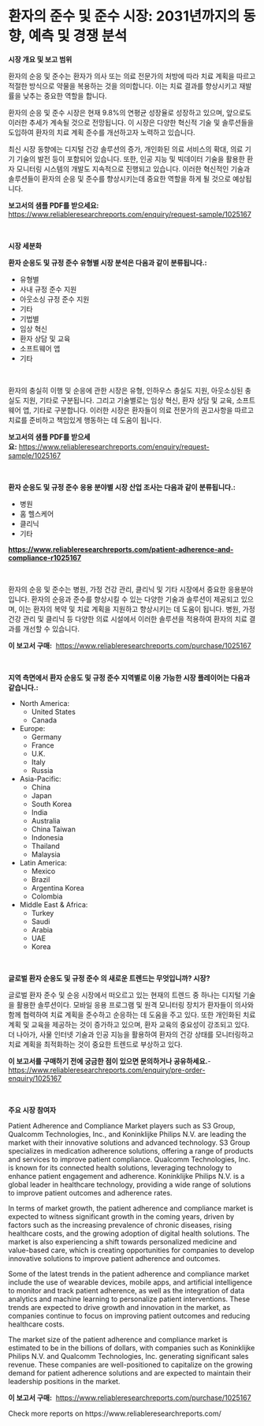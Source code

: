 <p><h1>환자의 준수 및 준수 시장: 2031년까지의 동향, 예측 및 경쟁 분석</h1></p><p><strong>시장 개요 및 보고 범위</strong></p>
<p><p>환자의 순응 및 준수는 환자가 의사 또는 의료 전문가의 처방에 따라 치료 계획을 따르고 적절한 방식으로 약물을 복용하는 것을 의미합니다. 이는 치료 결과를 향상시키고 재발률을 낮추는 중요한 역할을 합니다. </p><p>환자의 순응 및 준수 시장은 현재 9.8%의 연평균 성장율로 성장하고 있으며, 앞으로도 이러한 추세가 계속될 것으로 전망됩니다. 이 시장은 다양한 혁신적 기술 및 솔루션들을 도입하여 환자의 치료 계획 준수를 개선하고자 노력하고 있습니다. </p><p>최신 시장 동향에는 디지털 건강 솔루션의 증가, 개인화된 의료 서비스의 확대, 의료 기기 기술의 발전 등이 포함되어 있습니다. 또한, 인공 지능 및 빅데이터 기술을 활용한 환자 모니터링 시스템의 개발도 지속적으로 진행되고 있습니다. 이러한 혁신적인 기술과 솔루션들이 환자의 순응 및 준수를 향상시키는데 중요한 역할을 하게 될 것으로 예상됩니다.</p></p>
<p><strong>보고서의 샘플 PDF를 받으세요:</strong> <a href="https://www.reliableresearchreports.com/enquiry/request-sample/1025167">https://www.reliableresearchreports.com/enquiry/request-sample/1025167</a></p>
<p>&nbsp;</p>
<p><strong>시장 세분화</strong></p>
<p><strong>환자 순응도 및 규정 준수 유형별 시장 분석은 다음과 같이 분류됩니다.:</strong></p>
<p><ul><li>유형별</li><li>사내 규정 준수 지원</li><li>아웃소싱 규정 준수 지원</li><li>기타</li><li>기법별</li><li>임상 혁신</li><li>환자 상담 및 교육</li><li>소프트웨어 앱</li><li>기타</li></ul></p>
<p>&nbsp;</p>
<p><p>환자의 충실히 이행 및 순응에 관한 시장은 유형, 인하우스 충실도 지원, 아웃소싱된 충실도 지원, 기타로 구분됩니다. 그리고 기술별로는 임상 혁신, 환자 상담 및 교육, 소프트웨어 앱, 기타로 구분합니다. 이러한 시장은 환자들이 의료 전문가의 권고사항을 따르고 치료를 준비하고 책임있게 행동하는 데 도움이 됩니다.</p></p>
<p><strong>보고서의 샘플 PDF를 받으세요:</strong>&nbsp;<a href="https://www.reliableresearchreports.com/enquiry/request-sample/1025167">https://www.reliableresearchreports.com/enquiry/request-sample/1025167</a></p>
<p>&nbsp;</p>
<p><strong> 환자 순응도 및 규정 준수 응용 분야별 시장 산업 조사는 다음과 같이 분류됩니다.:</strong></p>
<p><ul><li>병원</li><li>홈 헬스케어</li><li>클리닉</li><li>기타</li></ul></p>
<p><strong><a href="https://www.reliableresearchreports.com/patient-adherence-and-compliance-r1025167">https://www.reliableresearchreports.com/patient-adherence-and-compliance-r1025167</a></strong></p>
<p>&nbsp;</p>
<p><p>환자의 순응 및 준수는 병원, 가정 건강 관리, 클리닉 및 기타 시장에서 중요한 응용분야입니다. 환자의 순응과 준수를 향상시킬 수 있는 다양한 기술과 솔루션이 제공되고 있으며, 이는 환자의 복약 및 치료 계획을 지원하고 향상시키는 데 도움이 됩니다. 병원, 가정 건강 관리 및 클리닉 등 다양한 의료 시설에서 이러한 솔루션을 적용하여 환자의 치료 결과를 개선할 수 있습니다.</p></p>
<p><strong>이 보고서 구매:</strong>&nbsp; <a href="https://www.reliableresearchreports.com/purchase/1025167">https://www.reliableresearchreports.com/purchase/1025167</a></p>
<p>&nbsp;</p>
<p><strong>지역 측면에서 환자 순응도 및 규정 준수 지역별로 이용 가능한 시장 플레이어는 다음과 같습니다.:</strong></p>
<p><ul>
    <li>
        North America:
        <ul>
            <li>United States</li>
            <li>Canada</li>
        </ul>
    </li>
    <li>
        Europe:
        <ul>
            <li>Germany</li>
            <li>France</li>
            <li>U.K.</li>
            <li>Italy</li>
            <li>Russia</li>
        </ul>
    </li>
    <li>
        Asia-Pacific:
        <ul>
            <li>China</li>
            <li>Japan</li>
            <li>South Korea</li>
            <li>India</li>
            <li>Australia</li>
            <li>China Taiwan</li>
            <li>Indonesia</li>
            <li>Thailand</li>
            <li>Malaysia</li>
        </ul>
    </li>
    <li>
        Latin America:
        <ul>
            <li>Mexico</li>
            <li>Brazil</li>
            <li>Argentina Korea</li>
            <li>Colombia</li>
        </ul>
    </li>
    <li>
        Middle East & Africa:
        <ul>
            <li>Turkey</li>
            <li>Saudi</li>
            <li>Arabia</li>
            <li>UAE</li>
            <li>Korea</li>
        </ul>
    </li>
    </ul></p>
<p>&nbsp;</p>
<p><strong>글로벌 환자 순응도 및 규정 준수 의 새로운 트렌드는 무엇입니까? 시장?</strong></p>
<p><p>글로벌 환자 준수 및 순응 시장에서 떠오르고 있는 현재의 트렌드 중 하나는 디지털 기술을 활용한 솔루션이다. 모바일 응용 프로그램 및 원격 모니터링 장치가 환자들이 의사와 함께 협력하여 치료 계획을 준수하고 순응하는 데 도움을 주고 있다. 또한 개인화된 치료 계획 및 교육을 제공하는 것이 증가하고 있으며, 환자 교육의 중요성이 강조되고 있다. 더 나아가, 사물 인터넷 기술과 인공 지능을 활용하여 환자의 건강 상태를 모니터링하고 치료 계획을 최적화하는 것이 중요한 트렌드로 부상하고 있다.</p></p>
<p><strong>이 보고서를 구매하기 전에 궁금한 점이 있으면 문의하거나 공유하세요.</strong>- <a href="https://www.reliableresearchreports.com/enquiry/pre-order-enquiry/1025167">https://www.reliableresearchreports.com/enquiry/pre-order-enquiry/1025167</a></p>
<p>&nbsp;</p>
<p><strong>주요 시장 참여자</strong></p>
<p><p>Patient Adherence and Compliance Market players such as S3 Group, Qualcomm Technologies, Inc., and Koninklijke Philips N.V. are leading the market with their innovative solutions and advanced technology. S3 Group specializes in medication adherence solutions, offering a range of products and services to improve patient compliance. Qualcomm Technologies, Inc. is known for its connected health solutions, leveraging technology to enhance patient engagement and adherence. Koninklijke Philips N.V. is a global leader in healthcare technology, providing a wide range of solutions to improve patient outcomes and adherence rates.</p><p>In terms of market growth, the patient adherence and compliance market is expected to witness significant growth in the coming years, driven by factors such as the increasing prevalence of chronic diseases, rising healthcare costs, and the growing adoption of digital health solutions. The market is also experiencing a shift towards personalized medicine and value-based care, which is creating opportunities for companies to develop innovative solutions to improve patient adherence and outcomes.</p><p>Some of the latest trends in the patient adherence and compliance market include the use of wearable devices, mobile apps, and artificial intelligence to monitor and track patient adherence, as well as the integration of data analytics and machine learning to personalize patient interventions. These trends are expected to drive growth and innovation in the market, as companies continue to focus on improving patient outcomes and reducing healthcare costs.</p><p>The market size of the patient adherence and compliance market is estimated to be in the billions of dollars, with companies such as Koninklijke Philips N.V. and Qualcomm Technologies, Inc. generating significant sales revenue. These companies are well-positioned to capitalize on the growing demand for patient adherence solutions and are expected to maintain their leadership positions in the market.</p></p>
<p><strong>이 보고서 구매:</strong>&nbsp;&nbsp;<a href="https://www.reliableresearchreports.com/purchase/1025167">https://www.reliableresearchreports.com/purchase/1025167</a></p>
<p>Check more reports on https://www.reliableresearchreports.com/</p>